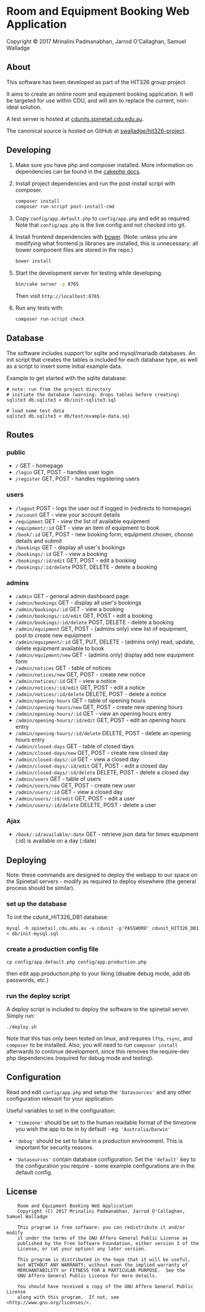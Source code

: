 # Room and Equipment Booking Web Application

Copyright © 2017 Mrinalini Padmanabhan, Jarrod O'Callaghan, Samuel Walladge


## About

This software has been developed as part of the HIT326 group project.

It aims to create an online room and equipment booking application. It will be
targeted for use within CDU, and will aim to replace the current, non-ideal
solution.

A test server is hosted at [cdunits.spinetail.cdu.edu.au](http://cdunits.spinetail.cdu.edu.au/).

The canonical source is hosted on GitHub at [swalladge/hit326-project](https://github.com/swalladge/hit326-project).


## Developing

1. Make sure you have php and composer installed. More information on dependencies can be found in the [cakephp docs][1].

2. Install project dependencies and run the post-install script with composer.

   ```bash
   composer install
   composer run-script post-install-cmd
   ```

3. Copy `config/app.default.php` to `config/app.php` and edit as required. Note that `config/app.php` is the live config
   and not checked into git.

4. Install frontend dependencies with [bower](https://bower.io/#install-bower). (Note: unless you are modifying what frontend js libraries are installed, this is unnecessary: all bower component files are stored in the repo.)

   ```bash
   bower install
   ```

5. Start the development server for testing while developing.

   ```bash
   bin/cake server -p 8765
   ```

   Then visit `http://localhost:8765`.

6. Run any tests with:

   ```bash
   composer run-script check
   ```


## Database

The software includes support for sqlite and mysql/mariadb databases.
An init script that creates the tables is included for each database type, as
well as a script to insert some initial example data.

Example to get started with the sqlite database:

```
# note: run from the project directory
# initiate the database (warning: drops tables before creating)
sqlite3 db.sqlite3 < db/init-sqlite3.sql

# load some test data
sqlite3 db.sqlite3 < db/test/example-data.sql
```


## Routes

### public

- `/` GET - homepage
- `/login` GET, POST - handles user login
- `/register` GET, POST - handles registering users

### users

- `/logout` POST - logs the user out if logged in (redirects to homepage)
- `/account` GET - view your account details
- `/equipment` GET - view the list of available equipment
- `/equipment/:id` GET - view an item of equipment to book
- `/book/:id` GET, POST - new booking form, equipment chosen, choose details and submit
- `/bookings` GET - display all user's bookings
- `/bookings/:id` GET - view a booking
- `/bookings/:id/edit` GET, POST - edit a booking
- `/bookings/:id/delete` POST, DELETE - delete a booking

### admins

- `/admin` GET - general admin dashboard page
- `/admin/bookings` GET - display all user's bookings
- `/admin/bookings/:id` GET - view a booking
- `/admin/bookings/:id/edit` GET, POST - edit a booking
- `/admin/bookings/:id/delete` POST, DELETE - delete a booking
- `/admin/equipment` GET, POST - (admins only) view list of equipment, post to create new equipment
- `/admin/equipment/:id` GET, PUT, DELETE - (admins only) read, update, delete equipment available to book
- `/admin/equipment/new` GET - (admins only) display add new equipment form
- `/admin/notices` GET - table of notices
- `/admin/notices/new` GET, POST - create new notice
- `/admin/notices/:id` GET - view a notice
- `/admin/notices/:id/edit` GET, POST - edit a notice
- `/admin/notices/:id/delete` DELETE, POST - delete a notice
- `/admin/opening-hours` GET - table of opening hours
- `/admin/opening-hours/new` GET, POST - create new opening hours
- `/admin/opening-hours/:id` GET - view an opening hours entry
- `/admin/opening-hours/:id/edit` GET, POST - edit an opening hours entry
- `/admin/opening-hours/:id/delete` DELETE, POST - delete an opening hours entry
- `/admin/closed-days` GET - table of closed days
- `/admin/closed-days/new` GET, POST - create new closed day
- `/admin/closed-days/:id` GET - view a closed day
- `/admin/closed-days/:id/edit` GET, POST - edit a closed day
- `/admin/closed-days/:id/delete` DELETE, POST - delete a closed day
- `/admin/users` GET - table of users
- `/admin/users/new` GET, POST - create new user
- `/admin/users/:id` GET - view a closed day
- `/admin/users/:id/edit` GET, POST - edit a user
- `/admin/users/:id/delete` DELETE, POST - delete a user

### Ajax

- `/book/:id/available/:date` GET - retrieve json data for times equipment (:id) is available on a day (:date)


## Deploying

Note: these commands are designed to deploy the webapp to our space on the
Spinetail servers - modify as required to deploy elsewhere (the general process
should be similar).

### set up the database

To init the cdunit_HIT326_DB1 database:

```
mysql -h spinetail.cdu.edu.au -u cdunit -p'PASSWORD' cdunit_HIT326_DB1 < db/init-mysql.sql
```

### create a production config file

```
cp config/app.default.php config/app.production.php
```

then edit app.production.php to your liking (disable debug mode, add db passwords, etc.)


### run the deploy script

A deploy script is included to deploy the software to the spinetail server.
Simply run:

```
./deploy.sh
```

Note that this has only been tested on linux, and requires `lftp`, `rsync`, and `composer` to be installed.
Also, you will need to run `composer install` afterwards to continue
development, since this removes the require-dev php dependencies (required for
debug mode and testing).


## Configuration

Read and edit `config/app.php` and setup the `'Datasources'` and any other
configuration relevant for your application.

Useful variables to set in the configuration:

- `'timezone'` should be set to the human readable format of the timezone you
  wish the app to be in by default - eg. `'Australia/Darwin'`

- `'debug'` should be set to false in a production environment. This is important
  for security reasons.

- `'Datasources'` contain database configuration. Set the `'default'` key to
  the configuration you require - some example configurations are in the
  default config.


## License


        Room and Equipment Booking Web Application
        Copyright (C) 2017 Mrinalini Padmanabhan, Jarrod O'Callaghan, Samuel Walladge

        This program is free software: you can redistribute it and/or modify
        it under the terms of the GNU Affero General Public License as
        published by the Free Software Foundation, either version 3 of the
        License, or (at your option) any later version.

        This program is distributed in the hope that it will be useful,
        but WITHOUT ANY WARRANTY; without even the implied warranty of
        MERCHANTABILITY or FITNESS FOR A PARTICULAR PURPOSE.  See the
        GNU Affero General Public License for more details.

        You should have received a copy of the GNU Affero General Public License
        along with this program.  If not, see <http://www.gnu.org/licenses/>.


[1]: https://book.cakephp.org/3.0/en/installation.html
